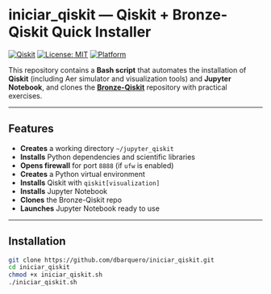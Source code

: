 # iniciar_qiskit — Qiskit + Bronze-Qiskit Quick Installer

[![Qiskit](https://img.shields.io/badge/Qiskit-Latest-blueviolet?logo=qiskit)](https://qiskit.org/)
[![License: MIT](https://img.shields.io/badge/License-MIT-green.svg)](LICENSE)
[![Platform](https://img.shields.io/badge/Platform-Ubuntu-orange?logo=ubuntu)](https://ubuntu.com/)

This repository contains a **Bash script** that automates the installation of **Qiskit** (including Aer simulator and visualization tools) and **Jupyter Notebook**, and clones the **[Bronze-Qiskit](https://gitlab.com/qworld/bronze-qiskit)** repository with practical exercises.

---

##  Features
-  **Creates** a working directory `~/jupyter_qiskit`
-  **Installs** Python dependencies and scientific libraries
-  **Opens firewall** for port `8888` (if `ufw` is enabled)
-  **Creates** a Python virtual environment
-  **Installs** Qiskit with `qiskit[visualization]`
-  **Installs** Jupyter Notebook
-  **Clones** the Bronze-Qiskit repo
-  **Launches** Jupyter Notebook ready to use

---

## Installation
```bash
git clone https://github.com/dbarquero/iniciar_qiskit.git
cd iniciar_qiskit
chmod +x iniciar_qiskit.sh
./iniciar_qiskit.sh
